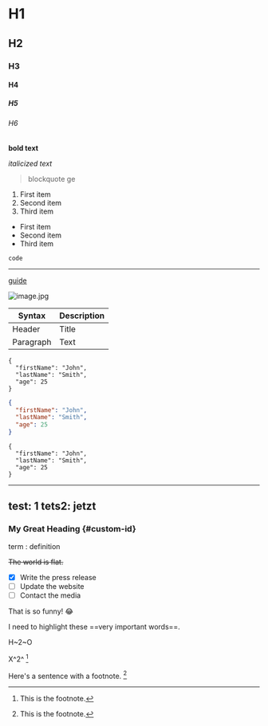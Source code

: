 # H1
## H2
### H3
#### H4
##### H5
###### H6

**bold text**

*italicized text*

> blockquote
>  ge


1. First item
2. Second item
3. Third item

- First item
- Second item
- Third item

`code`

---
  
[guide](https://www.markdownguide.org/cheat-sheet/#extended-syntax)

![image.jpg](https://img.shields.io/badge/-WORD-268bd2?style=for-the-badge&logo=microsoftword)

| Syntax | Description |
| ----------- | ----------- |
| Header | Title |
| Paragraph | Text |

```
{
  "firstName": "John",
  "lastName": "Smith",
  "age": 25
}
```

```json
{
  "firstName": "John",
  "lastName": "Smith",
  "age": 25
}
```

```invalid123
{
  "firstName": "John",
  "lastName": "Smith",
  "age": 25
}
```
---
test: 1
tets2: jetzt
---

### My Great Heading {#custom-id}

term
: definition

~~The world is flat.~~

- [x] Write the press release
- [ ] Update the website
- [ ] Contact the media

That is so funny! :joy:

I need to highlight these ==very important words==.

H~2~O

X^2^ [^2]

Here's a sentence with a footnote. [^1]

[^1]: This is the footnote.
[^2]: This is the footnote.
